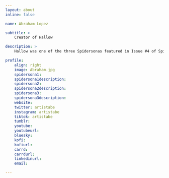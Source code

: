 ```yaml
---
layout: about
inline: false

name: Abraham Lopez

subtitle: >
    Creator of Hallow

description: >
    Hallow was one of the three Spidersonas featured in Issue #4 of Spider-Verse (2019-2020).

profile: 
    align: right
    image: Abraham.jpg
    spidersona1:
    spidersona1description:
    spidersona2:
    spidersona2description:
    spidersona3:
    spidersona3description:
    website:
    twitter: artistabe
    instagram: artistabe
    tiktok: artistabe
    tumblr:
    youtube:
    youtubeurl:
    bluesky:
    kofi:
    kofiurl:
    carrd:
    carrdurl:
    linkedinurl:
    email:

---
```


<!-- longer bio here -->

